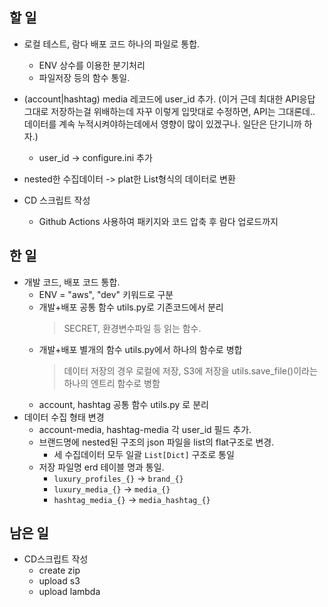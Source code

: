 ## 할 일
- 로컬 테스트, 람다 배포 코드 하나의 파일로 통합.
    - ENV 상수를 이용한 분기처리
    - 파일저장 등의 함수 통일.
- (account|hashtag) media 레코드에 user_id 추가.
  (이거 근데 최대한 API응답 그대로 저장하는걸 위배하는데 자꾸 이렇게 입맛대로 수정하면, API는 그대론데.. 데이터를 계속 누적시켜야하는데에서 영향이 많이 있겠구나. 일단은 단기니까 하자.)
    - user_id -> configure.ini 추가
      
- nested한 수집데이터 -> plat한 List형식의 데이터로 변환
- CD 스크립트 작성
    - Github Actions 사용하여 패키지와 코드 압축 후 람다 업로드까지

## 한 일
- 개발 코드, 배포 코드 통합.
    - ENV = "aws", "dev" 키워드로 구분
    - 개발+배포 공통 함수 utils.py로 기존코드에서 분리
        > SECRET, 환경변수파일 등 읽는 함수. 
    - 개발+배포 별개의 함수 utils.py에서 하나의 함수로 병합
        > 데이터 저장의 경우 로컬에 저장, S3에 저장을 utils.save_file()이라는 하나의 엔트리 함수로 병함
    - account, hashtag 공통 함수 utils.py 로 분리
- 데이터 수집 형태 변경
    - account-media, hashtag-media 각 user_id 필드 추가.
    - 브랜드명에 nested된 구조의 json 파일을 list의 flat구조로 변경.
        - 세 수집데이터 모두 일괄 `List[Dict]` 구조로 통일
    - 저장 파일명 erd 테이블 명과 통일.
        - `luxury_profiles_{}` → `brand_{}`
        - `luxury_media_{}` → `media_{}`
        - `hashtag_media_{}` → `media_hashtag_{}`

## 남은 일
- CD스크립트 작성
    - create zip
    - upload s3
    - upload lambda